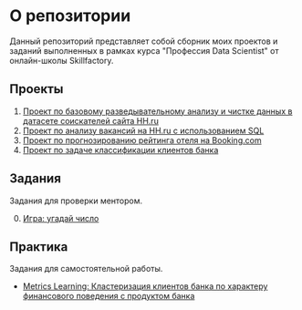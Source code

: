 # О репозитории
Данный репозиторий представляет собой сборник моих проектов и заданий выполненных в рамках курса "Профессия Data Scientist" от онлайн-школы Skillfactory.

## Проекты
1. [Проект по базовому разведывательному анализу и чистке данных в датасете соискателей сайта HH.ru](./projects/project_1/)
2. [Проект по анализу вакансий на HH.ru с использованием SQL](./projects/project_2/)
3. [Проект по прогнозированию рейтинга отеля на Booking.com](./projects/project_3/)
4. [Проект по задаче классификации клиентов банка](./projects/project_4/)

## Задания
Задания для проверки ментором.

0. [Игра: угадай число](./tasks/task_0/)

## Практика
Задания для самостоятельной работы.

- [Metrics Learning: Кластеризация клиентов банка по характеру финансового поведения с продуктом банка](./practice/metrics_learning_bank_client_clustering/)